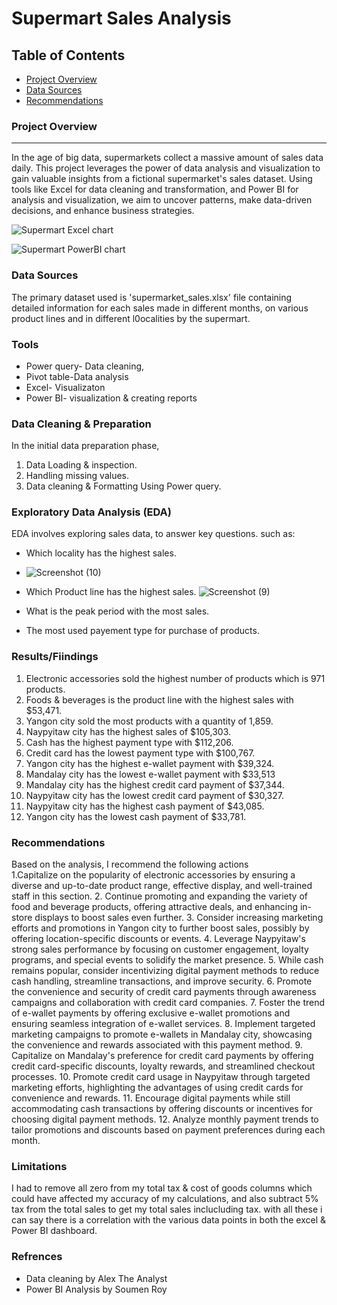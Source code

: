 # Supermart Sales Analysis

## Table of Contents
- [Project Overview](#project-overview)
- [Data Sources](#data-sources)
- [Recommendations](#recommendations)

### Project Overview
---

In the age of big data, supermarkets collect a massive amount of sales data daily. This project leverages the power of data analysis and visualization to gain valuable insights from a fictional supermarket's sales dataset. Using tools like Excel for data cleaning and transformation, and Power BI for analysis and visualization, we aim to uncover patterns, make data-driven decisions, and enhance business strategies.

![Supermart Excel chart](https://github.com/Echecorneliusjr001/Super-Mart-Analytics/assets/149030759/b61de9b3-0d15-40c0-808d-d8acca115dee)


![Supermart PowerBI chart](https://github.com/Echecorneliusjr001/Super-Mart-Analytics/assets/149030759/4e52c4ad-2ea1-4410-b596-98e4569cae44)



### Data Sources
The primary dataset used is 'supermarket_sales.xlsx' file containing detailed information for each sales made in different months, on various product lines and in different l0ocalities by the supermart.

### Tools
- Power query- Data cleaning, 
- Pivot table-Data analysis
- Excel- Visualizaton 
- Power BI- visualization & creating reports

### Data Cleaning & Preparation
In the initial data preparation phase,
1. Data Loading & inspection.
2. Handling missing values.
3. Data cleaning & Formatting Using Power query.

### Exploratory Data Analysis (EDA)
EDA involves exploring  sales data, to answer key questions. such as:
- Which locality has the highest sales.
- ![Screenshot (10)](https://github.com/Echecorneliusjr001/Super-Mart-Analytics/assets/149030759/2122c2a8-29ae-4a67-a9e0-62956a4f9b4d)

- Which Product line has the highest sales.
![Screenshot (9)](https://github.com/Echecorneliusjr001/Super-Mart-Analytics/assets/149030759/97f2a51f-826e-49c0-87e1-01f7fe0ab0f3)

  
- What is the peak period with the most sales.
  
- The most used payement type for purchase of products.

### Results/Fiindings
1. Electronic accessories sold the highest number of products which is 971 products.					
2. Foods & beverages is the product line with the highest sales with $53,471.					
3. Yangon city sold the most products with a quantity of 1,859.					
4. Naypyitaw city has the highest sales of $105,303.					
5. Cash has the highest payment type with $112,206.					
6. Credit card has the lowest payment type with $100,767.					
7. Yangon city has the highest e-wallet payment with $39,324.					
8. Mandalay city has the lowest e-wallet payment with $33,513					
9. Mandalay city has the highest credit card payment of $37,344.					
10. Naypyitaw city has the lowest credit card payment of $30,327.					
11. Naypyitaw city has the highest cash payment of $43,085.					
12. Yangon city has the lowest cash payment of $33,781.

### Recommendations
 Based on the analysis, I recommend the following actions																			
1.Capitalize on the popularity of electronic accessories by ensuring a diverse and up-to-date product range, effective display, and well-trained staff in this section.			2. Continue promoting and expanding the variety of food and beverage products, offering attractive deals, and enhancing in-store displays to boost sales even further.			3. Consider increasing marketing efforts and promotions in Yangon city to further boost sales, possibly by offering location-specific discounts or events.									4. Leverage Naypyitaw's strong sales performance by focusing on customer engagement, loyalty programs, and special events to solidify the market presence.									5. While cash remains popular, consider incentivizing digital payment methods to reduce cash handling, streamline transactions, and improve security.												6. Promote the convenience and security of credit card payments through awareness campaigns and collaboration with credit card companies.																		7.  Foster the trend of e-wallet payments by offering exclusive e-wallet promotions and ensuring seamless integration of e-wallet services.																	8. Implement targeted marketing campaigns to promote e-wallets in Mandalay city, showcasing the convenience and rewards associated with this payment method.								9. Capitalize on Mandalay's preference for credit card payments by offering credit card-specific discounts, loyalty rewards, and streamlined checkout processes.						10. Promote credit card usage in Naypyitaw through targeted marketing efforts, highlighting the advantages of using credit cards for convenience and rewards.								11. Encourage digital payments while still accommodating cash transactions by offering discounts or incentives for choosing digital payment methods.												12. Analyze monthly payment trends to tailor promotions and discounts based on payment preferences during each month.																					

### Limitations
I had to remove all zero from my total tax & cost of goods columns which could have affected my accuracy of my calculations, and also subtract 5% tax from the  total sales to get my total sales inclucluding tax. with all these i can say there is a correlation with the various data points in both the excel & Power BI dashboard.

### Refrences
- Data cleaning by Alex The Analyst
- Power BI Analysis by Soumen Roy
 


									
